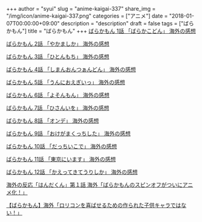 +++
author = "syui"
slug = "anime-kaigai-337"
share_img = "/img/icon/anime-kaigai-337.png"
categories = ["アニメ"]
date = "2018-01-07T00:00:00+09:00"
description = "description"
draft = false
tags = ["ばらかもん"]
title = "ばらかもん"
+++
<a href="http://blog.livedoor.jp/kaigai_no/archives/39734940.html" rel="nofollow" target="_blank" title="ばらかもん 1話 「ばらかこどん」 海外の感想">ばらかもん 1話 「ばらかこどん」 海外の感想</a>

<a href="http://blog.livedoor.jp/kaigai_no/archives/39820409.html" rel="nofollow" target="_blank" title="ばらかもん 2話 「やかましか」 海外の感想">ばらかもん 2話 「やかましか」 海外の感想</a>

<a href="http://blog.livedoor.jp/kaigai_no/archives/39936350.html" rel="nofollow" target="_blank" title="ばらかもん 3話 「ひとんもち」 海外の感想">ばらかもん 3話 「ひとんもち」 海外の感想</a>

<a href="http://blog.livedoor.jp/kaigai_no/archives/40056546.html" rel="nofollow" target="_blank" title="ばらかもん 4話 「しまんおんつぁんどん」 海外の感想">ばらかもん 4話 「しまんおんつぁんどん」 海外の感想</a>

<a href="http://blog.livedoor.jp/kaigai_no/archives/40162665.html" rel="nofollow" target="_blank" title="ばらかもん 5話 「うんにおえぎいっ」 海外の感想">ばらかもん 5話 「うんにおえぎいっ」 海外の感想</a>

<a href="http://blog.livedoor.jp/kaigai_no/archives/40273386.html" rel="nofollow" target="_blank" title="ばらかもん 6話 「よそんもん」 海外の感想">ばらかもん 6話 「よそんもん」 海外の感想</a>

<a href="http://blog.livedoor.jp/kaigai_no/archives/40384583.html" rel="nofollow" target="_blank" title="ばらかもん 7話 「ひさんいを」 海外の感想">ばらかもん 7話 「ひさんいを」 海外の感想</a>

<a href="http://blog.livedoor.jp/kaigai_no/archives/40485565.html" rel="nofollow" target="_blank" title="ばらかもん 8話 「オンデ」 海外の感想">ばらかもん 8話 「オンデ」 海外の感想</a>

<a href="http://blog.livedoor.jp/kaigai_no/archives/40711914.html" rel="nofollow" target="_blank" title="ばらかもん 9話 「おけがまくっちした」 海外の感想">ばらかもん 9話 「おけがまくっちした」 海外の感想</a>

<a href="http://blog.livedoor.jp/kaigai_no/archives/40828956.html" rel="nofollow" target="_blank" title="ばらかもん 10話 「だっちいこで」 海外の感想">ばらかもん 10話 「だっちいこで」 海外の感想</a>

<a href="http://blog.livedoor.jp/kaigai_no/archives/40940698.html" rel="nofollow" target="_blank" title="ばらかもん 11話 「東京にいます」 海外の感想">ばらかもん 11話 「東京にいます」 海外の感想</a>

<a href="http://blog.livedoor.jp/kaigai_no/archives/41059493.html" rel="nofollow" target="_blank" title="ばらかもん 12話 「かえってきてうりしか」 海外の感想">ばらかもん 12話 「かえってきてうりしか」 海外の感想</a>

<a href="http://honyakutyuihou.hatenablog.com/entry/anime/handakun01" rel="nofollow" target="_blank" title=" 海外の反応「はんだくん」第１話 海外「ばらかもんのスピンオフがついにアニメ化！」"> 海外の反応「はんだくん」第１話 海外「ばらかもんのスピンオフがついにアニメ化！」</a>

<a href="http://transover.blog.fc2.com/blog-entry-32.html" rel="nofollow" target="_blank" title="【ばらかもん】海外「ロリコンを喜ばせるための作られた子供キャラではない！」">【ばらかもん】海外「ロリコンを喜ばせるための作られた子供キャラではない！」</a>
